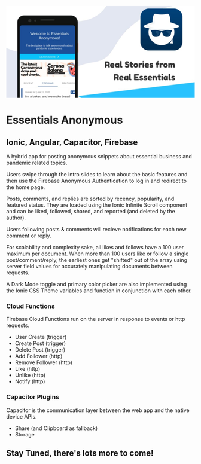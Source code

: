 ![Logo](/src/assets/feature-graphic.jpg "Feature Graphic")

# Essentials Anonymous

## Ionic, Angular, Capacitor, Firebase
A hybrid app for posting anonymous snippets about essential business and pandemic related topics.

Users swipe through the intro slides to learn about the basic features and then use the Firebase Anonymous Authentication to log in and redirect to the home page.

Posts, comments, and replies are sorted by recency, popularity, and featured status. They are loaded using the Ionic Infinite Scroll component and can be liked, followed, shared, and reported (and deleted by the author).

Users following posts & comments will recieve notifications for each new comment or reply.

For scalability and complexity sake, all likes and follows have a 100 user maximum per document. When more than 100 users like or follow a single post/comment/reply, the earliest ones get "shifted" out of the array using server field values for accurately manipulating documents between requests.

A Dark Mode toggle and primary color picker are also implemented using the Ionic CSS Theme variables and function in conjunction with each other.

### Cloud Functions
Firebase Cloud Functions run on the server in response to events or http requests.
- User Create (trigger)
- Create Post (trigger)
- Delete Post (trigger)
- Add Follower (http)
- Remove Follower (http)
- Like (http)
- Unlike (http)
- Notify (http)

### Capacitor Plugins
Capacitor is the communication layer between the web app and the native device APIs.
- Share (and Clipboard as fallback)
- Storage

## Stay Tuned, there's lots more to come!
